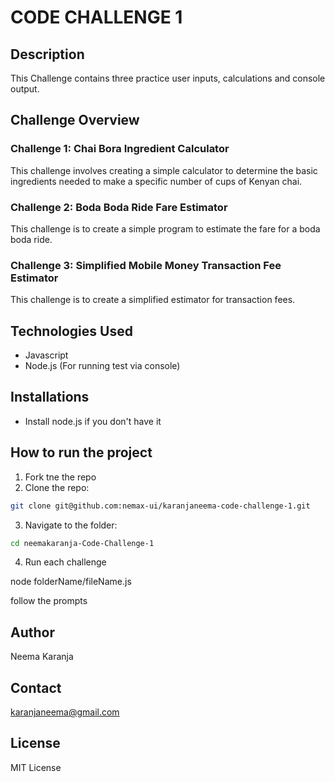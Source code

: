 # CODE CHALLENGE 1

## Description
This Challenge contains three practice user inputs, calculations and console output.
## Challenge Overview
### Challenge 1: Chai Bora Ingredient Calculator
This challenge involves creating a simple calculator to determine the basic ingredients needed to make a specific number of cups of Kenyan chai.

### Challenge 2: Boda Boda Ride Fare Estimator
This challenge is to create a simple program to estimate the fare for a boda boda ride.

### Challenge 3: Simplified Mobile Money Transaction Fee Estimator 
This challenge is to create a simplified estimator for transaction fees.

## Technologies Used
- Javascript
- Node.js (For running test via console)

## Installations
- Install node.js if you don't have it

## How to run the project
1. Fork tne the repo
2. Clone the repo:
```bash
git clone git@github.com:nemax-ui/karanjaneema-code-challenge-1.git
```
3. Navigate to the folder:
```bash
cd neemakaranja-Code-Challenge-1
```
4. Run each challenge

node folderName/fileName.js

follow the prompts

## Author
Neema Karanja

## Contact
karanjaneema@gmail.com

## License
MIT License
